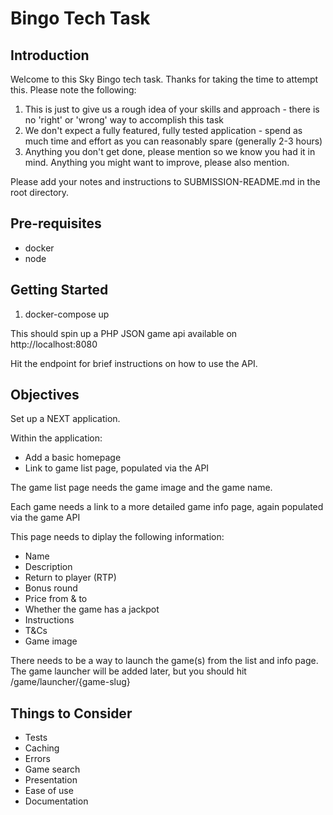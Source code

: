 # Bingo Tech Task



## Introduction

Welcome to this Sky Bingo tech task. Thanks for taking the time to attempt this. Please note the following:

1. This is just to give us a rough idea of your skills and approach - there is no 'right' or 'wrong' way to accomplish this task
2. We don't expect a fully featured, fully tested application - spend as much time and effort as you can reasonably spare (generally 2-3 hours)
3. Anything you don't get done, please mention so we know you had it in mind. Anything you might want to improve, please also mention.

Please add your notes and instructions to SUBMISSION-README.md in the root directory.

## Pre-requisites

* docker
* node


## Getting Started

1. docker-compose up

This should spin up a PHP JSON game api available on http://localhost:8080

Hit the endpoint for brief instructions on how to use the API.


## Objectives

Set up a NEXT application.

Within the application:

* Add a basic homepage
* Link to game list page, populated via the API

The game list page needs the game image and the game name.

Each game needs a link to a more detailed game info page, again populated via the game API

This page needs to diplay the following information:

* Name
* Description
* Return to player (RTP)
* Bonus round
* Price from & to
* Whether the game has a jackpot
* Instructions
* T&Cs
* Game image

There needs to be a way to launch the game(s) from the list and info page. The game launcher will be added later, but you should hit /game/launcher/{game-slug}


## Things to Consider

* Tests
* Caching
* Errors
* Game search
* Presentation
* Ease of use
* Documentation
